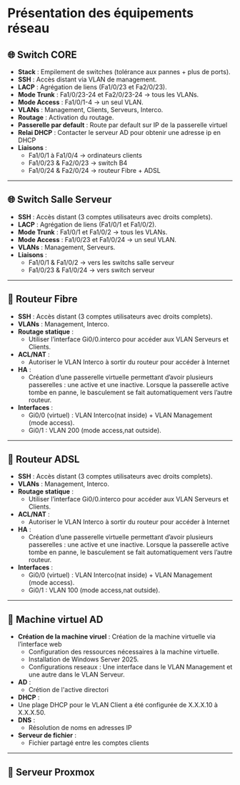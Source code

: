 # Présentation des équipements réseau

## 🌐 Switch CORE
- **Stack** : Empilement de switches (tolérance aux pannes + plus de ports).
- **SSH** : Accès distant via VLAN de management.
- **LACP** : Agrégation de liens (Fa1/0/23 et Fa2/0/23).
- **Mode Trunk** : Fa1/0/23-24 et Fa2/0/23-24 → tous les VLANs.
- **Mode Access** : Fa1/0/1-4 → un seul VLAN.
- **VLANs** : Management, Clients, Serveurs, Interco.
- **Routage** : Activation du routage.
- **Passerelle par default** : Route par default sur IP de la passerelle virtuel
- **Relai DHCP** : Contacter le serveur AD pour obtenir une adresse ip en DHCP
- **Liaisons** :
  - Fa1/0/1 à Fa1/0/4 → ordinateurs clients  
  - Fa1/0/23 & Fa2/0/23 → switch B4  
  - Fa1/0/24 & Fa2/0/24 → routeur Fibre + ADSL  

---

## 🌐 Switch Salle Serveur
- **SSH** : Accès distant (3 comptes utilisateurs avec droits complets).
- **LACP** : Agrégation de liens (Fa1/0/1 et Fa1/0/2).
- **Mode Trunk** : Fa1/0/1 et Fa1/0/2 → tous les VLANs.
- **Mode Access** : Fa1/0/23 et Fa1/0/24 → un seul VLAN.
- **VLANs** : Management, Serveurs.
- **Liaisons** :
  - Fa1/0/1 & Fa1/0/2 → vers les switchs salle serveur  
  - Fa1/0/23 & Fa1/0/24 → vers switch serveur  

---

## 📡 Routeur Fibre
- **SSH** : Accès distant (3 comptes utilisateurs avec droits complets).
- **VLANs** : Management, Interco.
- **Routage statique** :
  - Utiliser l’interface Gi0/0.interco pour accéder aux VLAN Serveurs et Clients.
- **ACL/NAT** :
  - Autoriser le VLAN Interco à sortir du routeur pour accéder à Internet
- **HA** :
  - Création d’une passerelle virtuelle permettant d’avoir plusieurs passerelles : une active et une inactive. Lorsque la passerelle active tombe en panne, le basculement se fait automatiquement vers l’autre routeur.
- **Interfaces** :
  - Gi0/0 (virtuel) : VLAN Interco(nat inside) + VLAN Management (mode access).
  - Gi0/1 : VLAN 200 (mode access,nat outside).

---

## 📡 Routeur ADSL
- **SSH** : Accès distant (3 comptes utilisateurs avec droits complets).
- **VLANs** : Management, Interco.
- **Routage statique** :
  - Utiliser l’interface Gi0/0.interco pour accéder aux VLAN Serveurs et Clients.
- **ACL/NAT** :
  - Autoriser le VLAN Interco à sortir du routeur pour accéder à Internet
- **HA** :
  - Création d’une passerelle virtuelle permettant d’avoir plusieurs passerelles : une active et une inactive. Lorsque la passerelle active tombe en panne, le basculement se fait automatiquement vers l’autre routeur.
- **Interfaces** :
  - Gi0/0 (virtuel) : VLAN Interco(nat inside) + VLAN Management (mode access).
  - Gi0/1 : VLAN 100 (mode access,nat outside).

---

## 🔷  Machine virtuel AD
- **Création de la machine viruel** : Création de la machine virtuelle via l’interface web
  - Configuration des ressources nécessaires à la machine virtuelle.
  - Installation de Windows Server 2025.
  - Configurations reseaux : Une interface dans le VLAN Management et une autre dans le VLAN Serveur.
- **AD** :
  - Crétion de l'active directori
- **DHCP** : 
 - Une plage DHCP pour le VLAN Client a été configurée de X.X.X.10 à X.X.X.50.
- **DNS** :
  - Résolution de noms en adresses IP
- **Serveur de fichier** :
  - Fichier partagé entre les comptes clients

---

## 🔷  Serveur Proxmox

